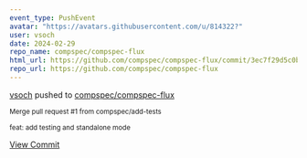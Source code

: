 ```yaml
---
event_type: PushEvent
avatar: "https://avatars.githubusercontent.com/u/814322?"
user: vsoch
date: 2024-02-29
repo_name: compspec/compspec-flux
html_url: https://github.com/compspec/compspec-flux/commit/3ec7f29d5c0b8d8c909c0c0fe9bf4745bb6bb23a
repo_url: https://github.com/compspec/compspec-flux
---
```


<a href='https://github.com/vsoch' target='_blank'>vsoch</a> pushed to <a href='https://github.com/compspec/compspec-flux' target='_blank'>compspec/compspec-flux</a>

<small>Merge pull request #1 from compspec/add-tests

feat: add testing and standalone mode</small>

<a href='https://github.com/compspec/compspec-flux/commit/3ec7f29d5c0b8d8c909c0c0fe9bf4745bb6bb23a' target='_blank'>View Commit</a>